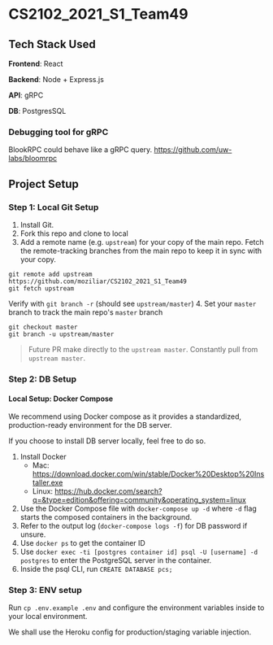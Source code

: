 # CS2102_2021_S1_Team49

## Tech Stack Used

**Frontend**: React

**Backend**: Node + Express.js

**API**: gRPC

**DB**: PostgresSQL

### Debugging tool for gRPC

BlookRPC could behave like a gRPC query. https://github.com/uw-labs/bloomrpc

## Project Setup

### Step 1: Local Git Setup

1. Install Git.
2. Fork this repo and clone to local
3. Add a remote name (e.g. `upstream`) for your copy of the main repo.
Fetch the remote-tracking branches from the main repo to keep it in sync with your copy.
```
git remote add upstream https://github.com/moziliar/CS2102_2021_S1_Team49
git fetch upstream
```
Verify with `git branch -r` (should see `upstream/master`)
4. Set your `master` branch to track the main repo's `master` branch
```
git checkout master
git branch -u upstream/master
```
> Future PR make directly to the `upstream master`. Constantly pull from `upstream master`.

### Step 2: DB Setup

#### Local Setup: Docker Compose

We recommend using Docker compose as it provides a standardized, production-ready environment for the DB server.

If you choose to install DB server locally, feel free to do so.

1. Install Docker
    * Mac: https://download.docker.com/win/stable/Docker%20Desktop%20Installer.exe
    * Linux: https://hub.docker.com/search?q=&type=edition&offering=community&operating_system=linux
2. Use the Docker Compose file with `docker-compose up -d` where `-d` flag starts the composed containers in the 
background.
3. Refer to the output log (`docker-compose logs -f`) for DB password if unsure.
4. Use `docker ps` to get the container ID
5. Use `docker exec -ti [postgres container id] psql -U [username] -d postgres` to enter the PostgreSQL server in the container.
6. Inside the psql CLI, run `CREATE DATABASE pcs;`

### Step 3: ENV setup

Run `cp .env.example .env` and configure the environment variables inside to your local environment.

We shall use the Heroku config for production/staging variable injection.
 